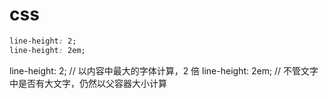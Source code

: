 # css

```css
line-height: 2;
line-height: 2em;
```

line-height: 2; // 以内容中最大的字体计算，2 倍
line-height: 2em; // 不管文字中是否有大文字，仍然以父容器大小计算
